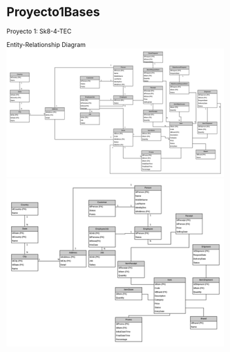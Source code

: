 # Proyecto1Bases
Proyecto 1: Sk8-4-TEC

Entity-Relationship Diagram
![](.readmeImages/Sk8-4-TEC.png)
![](.readmeImages/Sk8-Store.png)
